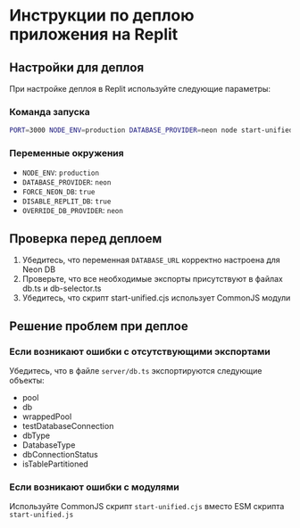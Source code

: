 # Инструкции по деплою приложения на Replit

## Настройки для деплоя

При настройке деплоя в Replit используйте следующие параметры:

### Команда запуска

```bash
PORT=3000 NODE_ENV=production DATABASE_PROVIDER=neon node start-unified.cjs
```

### Переменные окружения

- `NODE_ENV`: `production`
- `DATABASE_PROVIDER`: `neon`
- `FORCE_NEON_DB`: `true`
- `DISABLE_REPLIT_DB`: `true`
- `OVERRIDE_DB_PROVIDER`: `neon`

## Проверка перед деплоем

1. Убедитесь, что переменная `DATABASE_URL` корректно настроена для Neon DB
2. Проверьте, что все необходимые экспорты присутствуют в файлах db.ts и db-selector.ts
3. Убедитесь, что скрипт start-unified.cjs использует CommonJS модули

## Решение проблем при деплое

### Если возникают ошибки с отсутствующими экспортами

Убедитесь, что в файле `server/db.ts` экспортируются следующие объекты:
- pool
- db
- wrappedPool
- testDatabaseConnection
- dbType
- DatabaseType
- dbConnectionStatus
- isTablePartitioned

### Если возникают ошибки с модулями

Используйте CommonJS скрипт `start-unified.cjs` вместо ESM скрипта `start-unified.js`